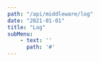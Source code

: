 ```yaml
---
path: "/api/middleware/log"
date: "2021-01-01"
title: "Log"
subMenu: 
    - text: ''
      path: '#'
---
```



